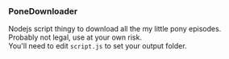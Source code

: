 ### PoneDownloader
Nodejs script thingy to download all the my little pony episodes.  
Probably not legal, use at your own risk.  
You'll need to edit `script.js` to set your output folder.  